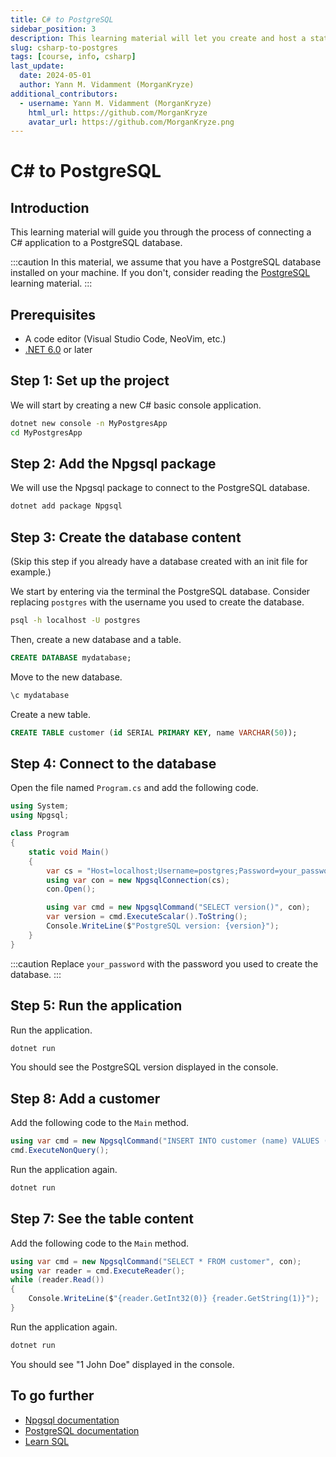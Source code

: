 ```yaml
---
title: C# to PostgreSQL
sidebar_position: 3
description: This learning material will let you create and host a static website for your documentation. The tool is developed for a C# project but can be used for any other project as the articles are written in markdown.
slug: csharp-to-postgres
tags: [course, info, csharp]
last_update:
  date: 2024-05-01
  author: Yann M. Vidamment (MorganKryze)
additional_contributors:
  - username: Yann M. Vidamment (MorganKryze)
    html_url: https://github.com/MorganKryze
    avatar_url: https://github.com/MorganKryze.png
---
```


# C# to PostgreSQL

## Introduction

This learning material will guide you through the process of connecting a C# application to a PostgreSQL database.

:::caution
In this material, we assume that you have a PostgreSQL database installed on your machine. If you don't, consider reading the [PostgreSQL](postgres-docker.md) learning material.
:::

## Prerequisites

- A code editor (Visual Studio Code, NeoVim, etc.)
- [.NET 6.0](https://dotnet.microsoft.com/download) or later

## Step 1: Set up the project

We will start by creating a new C# basic console application.

```bash
dotnet new console -n MyPostgresApp
cd MyPostgresApp
```

## Step 2: Add the Npgsql package

We will use the Npgsql package to connect to the PostgreSQL database.

```bash
dotnet add package Npgsql
```

## Step 3: Create the database content

(Skip this step if you already have a database created with an init file for example.)

We start by entering via the terminal the PostgreSQL database. Consider replacing `postgres` with the username you used to create the database.

```bash
psql -h localhost -U postgres
```

Then, create a new database and a table.

```sql
CREATE DATABASE mydatabase;
```

Move to the new database.

```sql
\c mydatabase
```

Create a new table.

```sql
CREATE TABLE customer (id SERIAL PRIMARY KEY, name VARCHAR(50));
```

## Step 4: Connect to the database

Open the file named `Program.cs` and add the following code.

```csharp
using System;
using Npgsql;

class Program
{
    static void Main()
    {
        var cs = "Host=localhost;Username=postgres;Password=your_password;Database=mydatabase";
        using var con = new NpgsqlConnection(cs);
        con.Open();

        using var cmd = new NpgsqlCommand("SELECT version()", con);
        var version = cmd.ExecuteScalar().ToString();
        Console.WriteLine($"PostgreSQL version: {version}");
    }
}
```

:::caution
Replace `your_password` with the password you used to create the database.
:::

## Step 5: Run the application

Run the application.

```bash
dotnet run
```

You should see the PostgreSQL version displayed in the console.

## Step 8: Add a customer

Add the following code to the `Main` method.

```csharp
using var cmd = new NpgsqlCommand("INSERT INTO customer (name) VALUES ('John Doe')", con);
cmd.ExecuteNonQuery();
```

Run the application again.

```bash
dotnet run
```

## Step 7: See the table content

Add the following code to the `Main` method.

```csharp
using var cmd = new NpgsqlCommand("SELECT * FROM customer", con);
using var reader = cmd.ExecuteReader();
while (reader.Read())
{
    Console.WriteLine($"{reader.GetInt32(0)} {reader.GetString(1)}");
}
```

Run the application again.

```bash
dotnet run
```

You should see "1 John Doe" displayed in the console.

## To go further

- [Npgsql documentation](https://www.npgsql.org/doc/index.html)
- [PostgreSQL documentation](https://www.postgresql.org/docs/current/index.html)
- [Learn SQL](https://roadmap.sh/sql)
